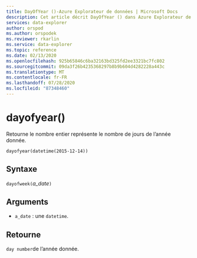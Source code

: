 ```yaml
---
title: DayOfYear ()-Azure Explorateur de données | Microsoft Docs
description: Cet article décrit DayOfYear () dans Azure Explorateur de données.
services: data-explorer
author: orspod
ms.author: orspodek
ms.reviewer: rkarlin
ms.service: data-explorer
ms.topic: reference
ms.date: 02/13/2020
ms.openlocfilehash: 925b65846c6ba32163bd325fd2ee3321bc7fc802
ms.sourcegitcommit: 09da3f26b4235368297b8b9b604d4282228a443c
ms.translationtype: MT
ms.contentlocale: fr-FR
ms.lasthandoff: 07/28/2020
ms.locfileid: "87348460"
---
```

# <a name="dayofyear"></a>dayofyear()

Retourne le nombre entier représente le nombre de jours de l’année donnée.

```kusto
dayofyear(datetime(2015-12-14))
```

## <a name="syntax"></a>Syntaxe

`dayofweek(`*a_date*`)`

## <a name="arguments"></a>Arguments

* `a_date` : une `datetime`.

## <a name="returns"></a>Retourne

`day number`de l’année donnée.